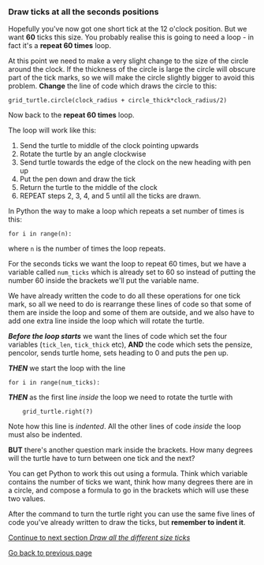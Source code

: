 ### Draw ticks at all the seconds positions

Hopefully you've now got one short tick at the 12 o'clock position. But we want **60** ticks this size. You probably realise this is going to need a loop - in fact it's a **repeat 60 times** loop.

At this point we need to make a very slight change to the size of the circle around the clock. If the thickness of the circle is large the circle will obscure part of the tick marks, so we will make the circle slightly bigger to avoid this problem. **Change** the line of code which draws the circle to this:
```
grid_turtle.circle(clock_radius + circle_thick*clock_radius/2)
```

Now back to the **repeat 60 times** loop.

The loop will work like this:

1. Send the turtle to middle of the clock pointing upwards
2. Rotate the turtle by an angle clockwise
3. Send turtle towards the edge of the clock on the new heading with pen up
4. Put the pen down and draw the tick
5. Return the turtle to the middle of the clock
6. REPEAT steps 2, 3, 4, and 5 until all the ticks are drawn.

In Python the way to make a loop which repeats a set number of times is this:
```
for i in range(n):
```
where ```n``` is the number of times the loop repeats.

For the seconds ticks we want the loop to repeat 60 times, but we have a variable called ```num_ticks``` which is already set to 60 so instead of putting the number 60 inside the brackets we'll put the variable name.

We have already written the code to do all these operations for one tick mark, so all we need to do is rearrange these lines of code so that some of them are inside the loop and some of them are outside, and we also have to add one extra line inside the loop which will rotate the turtle.

**_Before the loop starts_** we want the lines of code which set the four variables (```tick_len```, ```tick_thick``` etc), **AND** the code which sets the pensize, pencolor, sends turtle home, sets heading to 0 and puts the pen up.

**_THEN_** we start the loop with the line
```
for i in range(num_ticks):
```
**_THEN_** as the first line *inside* the loop we need to rotate the turtle with

```
    grid_turtle.right(?)
```
Note how this line is *indented*. All the other lines of code *inside* the loop must also be indented.

**BUT** there's another question mark inside the brackets. How many degrees will the turtle have to turn between one tick and the next?

You can get Python to work this out using a formula. Think which variable contains the number of ticks we want, think how many degrees there are in a circle, and compose a formula to go in the brackets which will use these two values.

After the command to turn the turtle right you can use the same five lines of code you've already written to draw the ticks, but **remember to indent it**.




[Continue to next section *Draw all the different size ticks*](README5.md)

[Go back to previous page](README2.md)